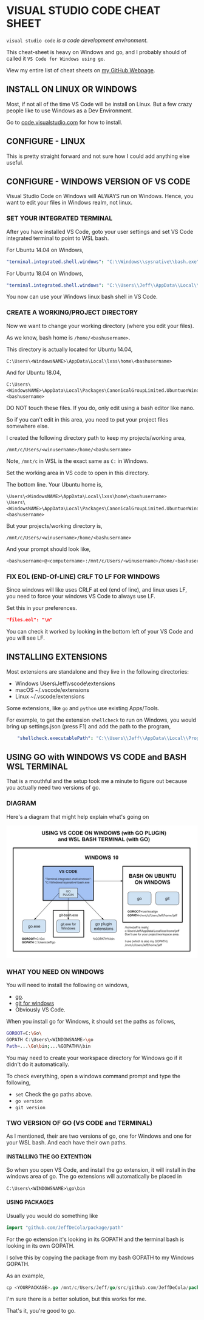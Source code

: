 # VISUAL STUDIO CODE CHEAT SHEET

`visual studio code` _is a code development environment._

This cheat-sheet is heavy on Windows and go, and I probably
should of called it `VS Code for Windows using go`.

View my entire list of cheat sheets on
[my GitHub Webpage](https://jeffdecola.github.io/my-cheat-sheets/).

## INSTALL ON LINUX OR WINDOWS

Most, if not all of the time VS Code will be
install on Linux.  But a few crazy people like
to use Windows as a Dev Environment.

Go to [code.visualstudio.com](https://code.visualstudio.com/)
for how to install.

## CONFIGURE - LINUX

This is pretty straight forward and not sure how I
could add anything else useful.

## CONFIGURE - WINDOWS VERSION OF VS CODE

Visual Studio Code on Windows will ALWAYS run on Windows.
Hence, you want to edit your files in Windows realm, not linux.

### SET YOUR INTEGRATED TERMINAL

After you have installed VS Code, goto your user settings and set
VS Code integrated terminal to point to WSL bash.

For Ubuntu 14.04 on Windows,

```yaml
"terminal.integrated.shell.windows": "C:\\Windows\\sysnative\\bash.exe",
```

For Ubuntu 18.04 on Windows,

```yaml
"terminal.integrated.shell.windows": "C:\\Users\\Jeff\\AppData\\Local\\Microsoft\\WindowsApps\\ubuntu1804.exe",
```

You now can use your Windows linux bash shell in VS Code.

### CREATE A WORKING/PROJECT DIRECTORY

Now we want to change your working directory (where you edit your files).

As we know, bash home is `/home/<bashusername>`.

This directory is actually located for Ubuntu 14.04,

```
C:\Users\<WindowsNAME>\AppData\Local\lxss\home\<bashusername>
```

And for Ubuntu 18.04,

```
C:\Users\<WindowsNAME>\AppData\Local\Packages\CanonicalGroupLimited.UbuntuonWindows_79rhkp1fndgsc\LocalState\rootfs\home\<bashusername>
```

DO NOT touch these files.  If you do, only edit using
a bash editor like nano.

So if you can't edit in this area, you need
to put your project files somewhere else.

I created the following directory path to keep my projects/working area,

```
/mnt/c/Users/<winusername>/home/<bashusername>
```

Note, `/mnt/c` in WSL is the exact same as `C:` in Windows.

Set the working area in VS code to open in this directory.

The bottom line. Your Ubuntu home is,

```
\Users\<WindowsNAME>\AppData\Local\lxss\home\<bashusername>
\Users\<WindowsNAME>\AppData\Local\Packages\CanonicalGroupLimited.UbuntuonWindows_79rhkp1fndgsc\LocalState\rootfs\home\<bashusername>
```

But your projects/working directory is,

```
/mnt/c/Users/<winusername>/home/<bashusername>
```

And your prompt should look like,

```bash
<bashusername>@<computername>:/mnt/c/Users/<winusername>/home/<bashusername>
```

### FIX EOL (END-Of-LINE) CRLF TO LF FOR WINDOWS

Since windows will like uses CRLF at eol (end of line), and linux uses LF,
you need to force your windows VS Code to always use LF.

Set this in your preferences.

```json
"files.eol": "\n"
```

You can check it worked by looking in the bottom left of your VS Code
and you will see LF.

## INSTALLING EXTENSIONS

Most extensions are standalone and they live in the following directories:

* Windows Users\Jeff\vscode\extensions
* macOS ~/.vscode/extensions
* Linux ~/.vscode/extensions

Some extensions, like `go` and `python` use existing Apps/Tools.

For example, to get the extension `shellcheck` to run on Windows, you
would bring up settings.json (press F1) and add the path to the program,

```yaml
    "shellcheck.executablePath": "C:\\Users\\Jeff\\AppData\\Local\\Programs\\shellcheck\\shellcheck-stable.exe",
```

## USING GO with WINDOWS VS CODE and BASH WSL TERMINAL

That is a mouthful and the setup took me a minute to
figure out because you actually need two versions of go.

### DIAGRAM

Here's a diagram that might help explain what's going on

![IMAGE - USING GO with WINDOWS VS CODE and BASH WSL TERMINAL - IMAGE](../../../../docs/pics/using-go-with-windows-vs-code-and-bash-wsl-terminal.jpg)

### WHAT YOU NEED ON WINDOWS

You will need to install the following on windows,

* [go](https://golang.org/doc/install).
* [git for windows](https://git-scm.com/downloads)
* Obviously VS Code.

When you install go for Windows, it should set the paths as follows,

```bash
GOROOT=C:\Go\
GOPATH C:\Users\<WINDOWSNAME>\go
Path=...\Go\bin;...%GOPATH%\bin
```

You may need to create your workspace directory for Windows go
if it didn't do it automatically.

To check everything, open a windows command prompt and
type the following,

* `set` Check the go paths above.
* `go version`
* `git version`

### TWO VERSION OF GO (VS CODE and TERMINAL)

As I mentioned, their are two versions of go, one for Windows and
one for your WSL bash.  And each have their own paths.

#### INSTALLING THE GO EXTENTION

So when you open VS Code, and install the go extension, it will
install in the windows area of go. The go extensions will
automatically be placed in

`C:\Users\<WINDOWSNAME>\go\bin`

#### USING PACKAGES

Usually you would do something like

```go
import "github.com/JeffDeCola/package/path"
```

For the go extension it's looking in its GOPATH and
the terminal bash is looking in its own GOPATH.

I solve this by copying the package from my bash GOPATH to
my Windows GOPATH.

As an example,

```go
cp <YOURPACKAGE>.go /mnt/c/Users/Jeff/go/src/github.com/JeffDeCola/package/path/.
```

I'm sure there is a better solution, but this works for me.

That's it, you're good to go.


